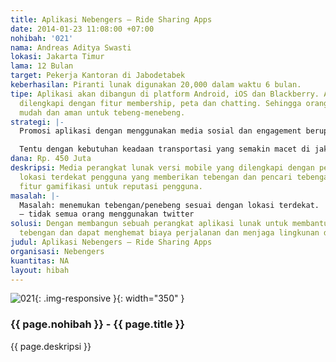 ```yaml
---
title: Aplikasi Nebengers – Ride Sharing Apps
date: 2014-01-23 11:08:00 +07:00
nohibah: '021'
nama: Andreas Aditya Swasti
lokasi: Jakarta Timur
lama: 12 Bulan
target: Pekerja Kantoran di Jabodetabek
keberhasilan: Piranti lunak digunakan 20,000 dalam waktu 6 bulan.
tipe: Aplikasi akan dibangun di platform Android, iOS dan Blackberry. Aplikasi ini
  dilengkapi dengan fitur membership, peta dan chatting. Sehingga orang dapat dengan
  mudah dan aman untuk tebeng-menebeng.
strategi: |-
  Promosi aplikasi dengan menggunakan media sosial dan engagement berupa event yang dibuat oleh team creative nebengers.

  Tentu dengan kebutuhan keadaan transportasi yang semakin macet di jakarta, semua oang menginginkan transportasi yang aman dan nyaman berbagi kendaraan, tebeng-menebeng bersama orang yang dikenal mewujudkan hal itu serta pengguna internet sudah bertambah
dana: Rp. 450 Juta
deskripsi: Media perangkat lunak versi mobile yang dilengkapi dengan peta menunjukan
  lokasi terdekat pengguna yang memberikan tebengan dan pencari tebengan. Mempunyai
  fitur gamifikasi untuk reputasi pengguna.
masalah: |-
  Masalah: menemukan tebengan/penebeng sesuai dengan lokasi terdekat.
  – tidak semua orang menggunakan twitter
solusi: Dengan membangun sebuah perangkat aplikasi lunak untuk membantu orang menemukan
  tebengan dan dapat menghemat biaya perjalanan dan menjaga lingkunan dengan tebeng-menebeng
judul: Aplikasi Nebengers – Ride Sharing Apps
organisasi: Nebengers
kuantitas: NA
layout: hibah
---
```


![021](/static/img/hibahcms/021.png){: .img-responsive }{: width="350" }

### {{ page.nohibah }} - {{ page.title }}

{{ page.deskripsi }}

